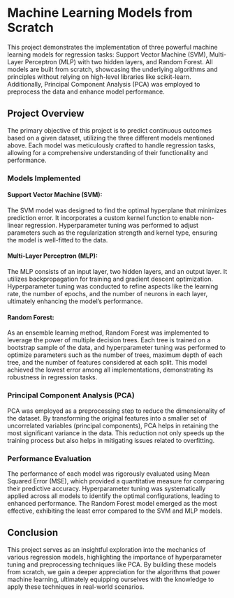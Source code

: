 # Machine Learning Models from Scratch

This project demonstrates the implementation of three powerful machine learning models for regression tasks: Support Vector Machine (SVM), Multi-Layer Perceptron (MLP) with two hidden layers, and Random Forest. All models are built from scratch, showcasing the underlying algorithms and principles without relying on high-level libraries like scikit-learn. Additionally, Principal Component Analysis (PCA) was employed to preprocess the data and enhance model performance.

## Project Overview

The primary objective of this project is to predict continuous outcomes based on a given dataset, utilizing the three different models mentioned above. Each model was meticulously crafted to handle regression tasks, allowing for a comprehensive understanding of their functionality and performance.

### Models Implemented
#### Support Vector Machine (SVM):
The SVM model was designed to find the optimal hyperplane that minimizes prediction error. It incorporates a custom kernel function to enable non-linear regression. Hyperparameter tuning was performed to adjust parameters such as the regularization strength and kernel type, ensuring the model is well-fitted to the data.
#### Multi-Layer Perceptron (MLP):
The MLP consists of an input layer, two hidden layers, and an output layer. It utilizes backpropagation for training and gradient descent optimization. Hyperparameter tuning was conducted to refine aspects like the learning rate, the number of epochs, and the number of neurons in each layer, ultimately enhancing the model’s performance.
#### Random Forest:
As an ensemble learning method, Random Forest was implemented to leverage the power of multiple decision trees. Each tree is trained on a bootstrap sample of the data, and hyperparameter tuning was performed to optimize parameters such as the number of trees, maximum depth of each tree, and the number of features considered at each split. This model achieved the lowest error among all implementations, demonstrating its robustness in regression tasks.
### Principal Component Analysis (PCA)
PCA was employed as a preprocessing step to reduce the dimensionality of the dataset. By transforming the original features into a smaller set of uncorrelated variables (principal components), PCA helps in retaining the most significant variance in the data. This reduction not only speeds up the training process but also helps in mitigating issues related to overfitting.

### Performance Evaluation
The performance of each model was rigorously evaluated using Mean Squared Error (MSE), which provided a quantitative measure for comparing their predictive accuracy. Hyperparameter tuning was systematically applied across all models to identify the optimal configurations, leading to enhanced performance. The Random Forest model emerged as the most effective, exhibiting the least error compared to the SVM and MLP models.

## Conclusion
This project serves as an insightful exploration into the mechanics of various regression models, highlighting the importance of hyperparameter tuning and preprocessing techniques like PCA. By building these models from scratch, we gain a deeper appreciation for the algorithms that power machine learning, ultimately equipping ourselves with the knowledge to apply these techniques in real-world scenarios.
